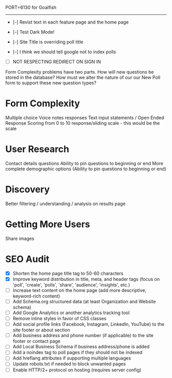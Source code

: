 PORT=6130 for Goalfish

---

- [-] Revist text in each feature page and the home page

- [-] Test Dark Mode!
- [-] Site Title is overriding poll title
- [-] I think we should tell google not to index polls

- [ ] NOT RESPECTING REDIRECT ON SIGN IN

Form Complexity problems have two parts. How will new questions be stored in the database? How must we alter the nature of our our New Poll form to support these new question types?

# Form Complexity

Multiple choice
Voice notes responses
Text input statements / Open Ended Response
Scoring from 0 to 10 response/sliding scale - this would be the scale

# User Research

Contact details questions
Ability to pin questions to beginning or end
More complete demographic options
(Ability to pin questions to beginning or end)

# Discovery

Better filtering / understanding / analysis on results page

# Getting More Users

Share images

# SEO Audit

- [x] Shorten the home page title tag to 50-60 characters
- [x] Improve keyword distribution in title, meta, and header tags (focus on 'poll', 'create', 'polls', 'share', 'audience', 'insights', etc.)
- [ ] Increase text content on the home page (add more descriptive, keyword-rich content)
- [ ] Add Schema.org structured data (at least Organization and Website schema)
- [ ] Add Google Analytics or another analytics tracking tool
- [ ] Remove inline styles in favor of CSS classes
- [ ] Add social profile links (Facebook, Instagram, LinkedIn, YouTube) to the site footer or about section
- [ ] Add business address and phone number (if applicable) to the site footer or contact page
- [ ] Add Local Business Schema if business address/phone is added
- [ ] Add a noindex tag to poll pages if they should not be indexed
- [ ] Add hreflang attributes if supporting multiple languages
- [ ] Update robots.txt if needed to block unwanted pages
- [ ] Enable HTTP/2+ protocol on hosting (requires server config)
